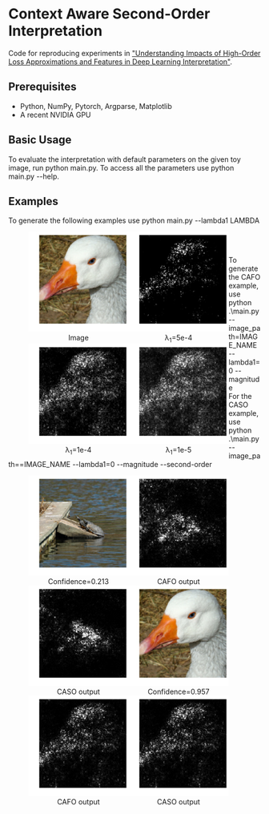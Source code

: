 Context Aware Second-Order Interpretation
=====================================

Code for reproducing experiments in ["Understanding Impacts of High-Order Loss Approximations and Features in Deep Learning Interpretation"](https://arxiv.org/abs/1902.00407).


## Prerequisites

- Python, NumPy, Pytorch, Argparse, Matplotlib
- A recent NVIDIA GPU

## Basic Usage

To evaluate the interpretation with default parameters on the given toy image, run python main.py. To access all the parameters use python main.py --help.

## Examples

<p>To generate the following examples use python main.py --lambda1 LAMBDA</p>

<div align = 'center'>
	<figure>
	    <div style="float:left" >
			<img src = 'examples/duck.jpeg' height = '200px' width = '200px'>
	  		<figcaption>Image</figcaption>
	    </div>
	    <div style="float:left" >
			<img src = 'examples/delta_5e-4.png' height = '200px' width = '200px'>
	  		<figcaption>&#955;<sub>1</sub>=5e-4</figcaption>
	    </div>
	    <div style="float:left" >
			<img src = 'examples/delta_1e-4.png' height = '200px' width = '200px'>
			<figcaption>&#955;<sub>1</sub>=1e-4</figcaption>
	    </div>
	    <div style="float:left" >
			<img src = 'examples/delta_1e-5.png' height = '200px' width = '200px'>
			<figcaption>&#955;<sub>1</sub>=1e-5</figcaption>
	    </div>
	</figure>
	<br>
</div>
<br>

To generate the CAFO example, use python .\main.py --image_path=IMAGE_NAME --lambda1=0 --magnitude <br>
For the CASO example, use python .\main.py --image_path==IMAGE_NAME --lambda1=0 --magnitude --second-order

<div align = 'center'>
	<figure>
	    <div style="float:left" >
			<img src = 'examples/turtle.jpeg' height = '200px' width = '200px'>
	  		<figcaption>Confidence=0.213</figcaption>
	    </div>
	    <div style="float:left" >
			<img src = 'examples/turtle_cafo.png' height = '200px' width = '200px'>
			<figcaption>CAFO output</figcaption>
	    </div>
	    <div style="float:left" >
			<img src = 'examples/turtle_caso.png' height = '200px' width = '200px'>
			<figcaption>CASO output</figcaption>
	    </div>
	<br>
	<br>
	<br>
	<br>
	<br>
	<br>
	<br>
	<br>
	</figure>
	<br>
</div>


<div align = 'center'>
	<figure>
	    <div style="float:left" >
			<img src = 'examples/duck.jpeg' height = '200px' width = '200px'>
	  		<figcaption>Confidence=0.957</figcaption>
	    </div>
	    <div style="float:left" >
			<img src = 'examples/duck_cafo.png' height = '200px' width = '200px'>
			<figcaption>CAFO output</figcaption>
	    </div>
	    <div style="float:left" >
			<img src = 'examples/duck_caso.png' height = '200px' width = '200px'>
			<figcaption>CASO output</figcaption>
	    </div>
	</figure>
	<br>
</div>
